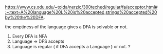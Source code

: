 https://www.cs.odu.edu/~toida/nerzic/390teched/regular/fa/acceptor.html#:~:text=A%20language%20L%20is%20accepted,strings%20accepted%20by%20the%20DFA.

the emptiness of the language gives a DFA is solvable or not.

1. Every DFA is NFA
2. Language => DFS accepts
3. Language is regular ( if DFA accepts a Language ) or not. ?
